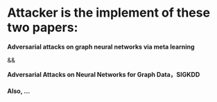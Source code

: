 # Attacker is the implement of these two papers:

**Adversarial attacks on graph neural networks via meta learning**

&&

**Adversarial Attacks on Neural Networks for Graph Data，SIGKDD**



#### Also, ...